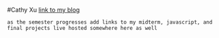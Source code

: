 #Cathy Xu
[link to my blog](http://sites.bxmc.poly.edu/~xinwenxu/WebDev/index.php/2018/02/02/hello-world/)
```
as the semester progresses add links to my midterm, javascript, and final projects live hosted somewhere here as well